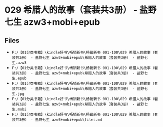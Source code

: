 # 029 希腊人的故事（套装共3册） - 盐野七生 azw3+mobi+epub

## Files

- `F:/【01分类书籍】\kindle好书\畅销新书\畅销新书 001-100\029 希腊人的故事（套装共3册） - 盐野七生 azw3+mobi+epub\希腊人的故事（套装共3册） - 盐野七生.azw3`
- `F:/【01分类书籍】\kindle好书\畅销新书\畅销新书 001-100\029 希腊人的故事（套装共3册） - 盐野七生 azw3+mobi+epub\希腊人的故事（套装共3册） - 盐野七生.epub`
- `F:/【01分类书籍】\kindle好书\畅销新书\畅销新书 001-100\029 希腊人的故事（套装共3册） - 盐野七生 azw3+mobi+epub\希腊人的故事（套装共3册） - 盐野七生.jpg`
- `F:/【01分类书籍】\kindle好书\畅销新书\畅销新书 001-100\029 希腊人的故事（套装共3册） - 盐野七生 azw3+mobi+epub\希腊人的故事（套装共3册） - 盐野七生.mobi`
- `F:/【01分类书籍】\kindle好书\畅销新书\畅销新书 001-100\029 希腊人的故事（套装共3册） - 盐野七生 azw3+mobi+epub\files.md`

